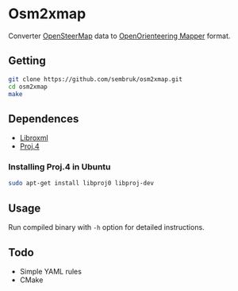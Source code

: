 # Osm2xmap

Converter [OpenSteerMap](http://www.openstreetmap.org) data to [OpenOrienteering Mapper](https://github.com/OpenOrienteering/mapper) format.

## Getting

```bash
git clone https://github.com/sembruk/osm2xmap.git
cd osm2xmap
make
```

## Dependences

* [Libroxml](http://www.libroxml.net/)
* [Proj.4](https://github.com/OSGeo/proj.4)

### Installing Proj.4 in Ubuntu

```bash
sudo apt-get install libproj0 libproj-dev
```

## Usage

Run compiled binary with `-h` option for detailed instructions.

## Todo

* Simple YAML rules
* CMake
